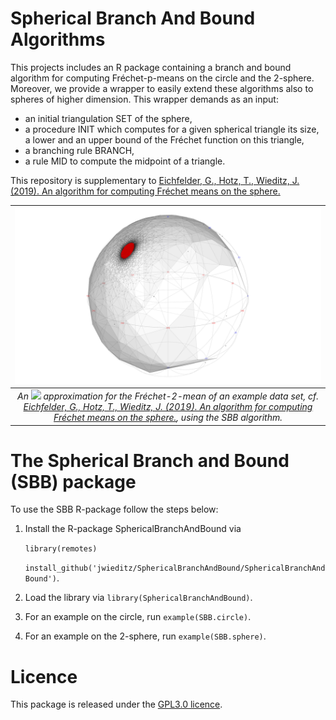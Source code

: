 # Spherical Branch And Bound Algorithms

This projects includes an R package containing a branch and bound algorithm for computing Fréchet-p-means on the circle and the 2-sphere. Moreover, we provide a wrapper to easily extend these algorithms also to spheres of higher dimension. This wrapper demands as an input:

* an initial triangulation SET of the sphere,
* a procedure INIT which computes for a given spherical triangle its size, a lower and an upper bound of the Fréchet function on this triangle,
* a branching rule BRANCH,
* a rule MID to compute the midpoint of a triangle.

This repository is supplementary to [Eichfelder, G., Hotz, T., Wieditz, J. (2019). An algorithm for computing Fréchet means on the sphere.](https://link.springer.com/article/10.1007/s11590-019-01415-y)

| ![Result of SBB](https://github.com/jwieditz/SphericalBranchAndBound/blob/jwieditz-patch-1/application_example.png) | 
|:--:| 
| *An <img src="https://render.githubusercontent.com/render/math?math=(\varepsilon, \delta)"> approximation for the Fréchet-2-mean of an example data set, cf. [Eichfelder, G., Hotz, T., Wieditz, J. (2019). An algorithm for computing Fréchet means on the sphere.](https://link.springer.com/article/10.1007/s11590-019-01415-y), using the SBB algorithm.* |

# The Spherical Branch and Bound (SBB) package

To use the SBB R-package follow the steps below:

1. Install the R-package SphericalBranchAndBound via

	`library(remotes)`

	`install_github('jwieditz/SphericalBranchAndBound/SphericalBranchAndBound')`.
2. Load the library via `library(SphericalBranchAndBound)`.
3. For an example on the circle, run `example(SBB.circle)`.
4. For an example on the 2-sphere, run `example(SBB.sphere)`.

# Licence

This package is released under the [GPL3.0 licence](https://github.com/jwieditz/SphericalBranchAndBound/blob/master/license).
